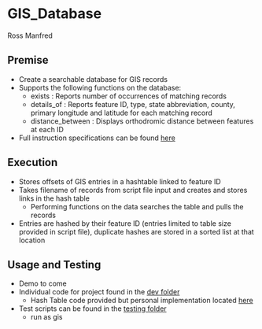 # GIS_Database
Ross Manfred
## Premise
- Create a searchable database for GIS records
- Supports the following functions on the database:
  - exists  <feature> <state abbrev>: Reports number of occurrences of matching records
  - details_of  <feature> <state abbrev>: Reports feature ID, type, state abbreviation, county, primary longitude and latitude for each matching record
  - distance_between  <feature ID>  <featureID>: Displays orthodromic distance between features at each ID
- Full instruction specifications can be found [here](C_GIS.pdf)
## Execution
- Stores offsets of GIS entries in a hashtable linked to feature ID
- Takes filename of records from script file input and creates and stores links in the hash table
  - Performing functions on the data searches the table and pulls the records
- Entries are hashed by their feature ID (entries limited to table size provided in script file), duplicate hashes are stored in a sorted list at that location
## Usage and Testing
- Demo to come
- Individual code for project found in the [dev folder](main/dev)
  - Hash Table code provided but personal implementation located [here](main)
- Test scripts can be found in the [testing folder](main/testing)
  - run as gis <script filename><output filename>
- Reference outputs labeled "reflog", can be compared to found output with included "compare"
  - "compare <file 1> <file 2>"
- "VA" and "NM" files contain contents used to build database
